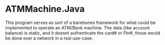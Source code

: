 # ATMMachine.Java
This program serves as sort of a barebones framework for what could be implemented to operate an ATM/Bank machine. The data (like account balance) is static, and it doesnt authenticate the card# or Pin#, those would be done over a network in a real use-case.
